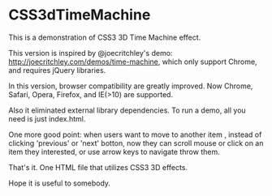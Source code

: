 CSS3dTimeMachine
================

This is a demonstration of CSS3 3D Time Machine effect. 

This version is inspired by @joecritchley's demo: http://joecritchley.com/demos/time-machine, which only support Chrome, and requires jQuery libraries.

In this version, browser compatibility are greatly improved. Now Chrome, Safari, Opera, Firefox, and IE(>10) are supported.

Also it eliminated external library dependencies. To run a demo, all you need is just index.html.

One more good point: when users want to move to another item , instead of clicking 'previous' or 'next' botton, now they can scroll mouse or click on an item they interested, or use arrow keys to navigate throw them.

That's it. One HTML file that utilizes CSS3 3D effects.

Hope it is useful to somebody.
